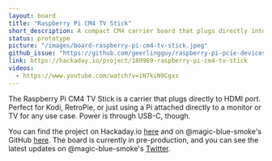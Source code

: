 ```yaml
---
layout: board
title: "Raspberry Pi CM4 TV Stick"
short_description: A compact CM4 carrier board that plugs directly into HDMI.
status: prototype
picture: "/images/board-raspberry-pi-cm4-tv-stick.jpeg"
github_issue: "https://github.com/geerlingguy/raspberry-pi-pcie-devices/issues/181"
link: https://hackaday.io/project/180969-raspberry-pi-cm4-tv-stick
videos:
  - https://www.youtube.com/watch?v=iN7kiN9Cgxs
---
```

The Raspberry Pi CM4 TV Stick is a carrier that plugs directly to HDMI port. Perfect for Kodi, RetroPie, or just using a Pi attached directly to a monitor or TV for any use case. Power is through USB-C, though.

You can find the project on Hackaday.io [here](https://hackaday.io/project/180969-raspberry-pi-cm4-tv-stick) and on @magic-blue-smoke's GitHub [here](https://github.com/magic-blue-smoke/Raspberry-Pi-CM4-TV-Stick). The board is currently in pre-production, and you can see the latest updates on @magic-blue-smoke's [Twitter](https://twitter.com/magic__smoke).
